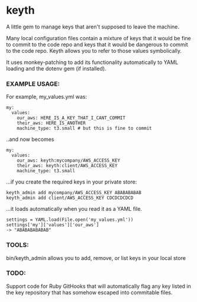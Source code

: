 keyth
=====

A little gem to manage keys that aren't supposed to leave the machine.

Many local configuration files contain a mixture of keys that it would be fine to commit to the code repo and keys that it would be dangerous to commit to the code repo. Keyth allows you to refer to those values symbolically.

It uses monkey-patching to add its functionality automatically to YAML loading and the dotenv gem (if installed).

### EXAMPLE USAGE:

For example, my_values.yml was:

	my:
	  values:
	  	our_aws: HERE_IS_A_KEY_THAT_I_CANT_COMMIT
	  	their_aws: HERE_IS_ANOTHER
	  	machine_type: t3.small # but this is fine to commit

..and now becomes

    my:
      values:
        our_aws: keyth:mycompany/AWS_ACCESS_KEY
        their_aws: keyth:client/AWS_ACCESS_KEY
        machine_type: t3.small

...if you create the required keys in your private store:

    keyth_admin add mycompany/AWS_ACCESS_KEY ABABABABAB
    keyth_admin add client/AWS_ACCESS_KEY CDCDCDCDCD

...it loads automatically when you read it as a YAML file.

    settings = YAML.load(File.open('my_values.yml'))
    settings['my']['values']['our_aws']
    -> "ABABABABABAB"


### TOOLS:

bin/keyth_admin allows you to add, remove, or list keys in your local store

### TODO:

Support code for Ruby GitHooks that will automatically flag any key listed in the key repository that has somehow escaped into commitable files.
